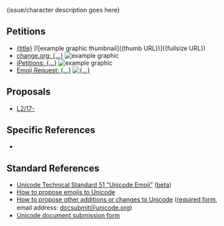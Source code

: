 {issue/character description goes here}

Petitions
---------

- [{title}]({URL}) [![example graphic thumbnail]({thumb URL})]({fullsize URL})
- [change.org: {...}](https://www.change.org/p/{...}) ![example graphic]()
- [iPetitions: {...}](https://www.ipetitions.com/petition/{...}-emoji) ![example graphic]()
- [Emoji Request: {...}](https://www.emojirequest.com/r/{...}Emoji) [![{...}](https://www.emojirequest.com/images-main/{...}Emoji.png)](https://www.emojirequest.com/images/{...}Emoji.jpg)

Proposals
---------

- [L2/17- ](http://unicode.org/L2/L2017/.pdf)

Specific References
-------------------

- []()

Standard References
-------------------

- [Unicode Technical Standard 51 “Unicode Emoji”](http://unicode.org/reports/tr51/proposed.html) ([beta](http://unicode.org/reports/tr51/proposed.html))
- [How to propose emojis to Unicode](http://unicode.org/emoji/selection.html)
- [How to propose other additions or changes to Unicode](http://www.unicode.org/pending/proposals.html) ([required form](http://www.unicode.org/L2/summary.html), email address: [docsubmit＠unicode.org](mailto:docsubmit@unicode.org?subject=UTC%20Document%20Submission:%20{name%20of%20your%20topic}&body=Please%20consider%20the%20attached%20document%20for%20submission%20to%20the%20UTC))
- [Unicode document submission form](http://www.unicode.org/reporting.html)
